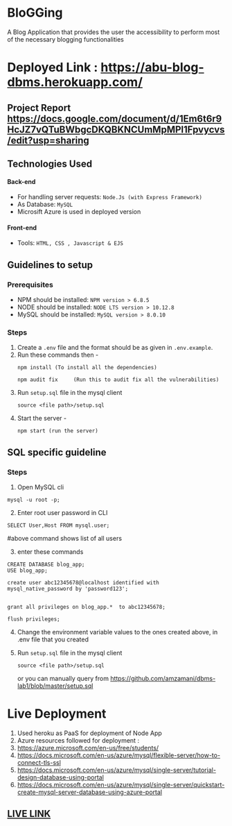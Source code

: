 # BloGGing

A Blog Application that provides the user the accessibility to perform most of the necessary blogging functionalities 

# Deployed Link : https://abu-blog-dbms.herokuapp.com/

## Project Report https://docs.google.com/document/d/1Em6t6r9HcJZ7vQTuBWbgcDKQBKNCUmMpMPl1Fpvycvs/edit?usp=sharing

## Technologies Used

#### Back-end
* For handling server requests: `Node.Js (with Express Framework)`
* As Database: `MySQL`
* Microsift Azure is used in deployed version

#### Front-end
* Tools: `HTML, CSS , Javascript & EJS`


## Guidelines to setup

### Prerequisites
* NPM should be installed: `NPM version > 6.8.5`
* NODE should be installed: `NODE LTS version > 10.12.8`
* MySQL should be installed: `MySQL version > 8.0.10`


### Steps
1. Create a `.env` file and the format should be as given in `.env.example`.
2. Run these commands then - 
    ```
    npm install (To install all the dependencies)
    
    npm audit fix     (Run this to audit fix all the vulnerabilities)
    ```
3. Run `setup.sql` file in the mysql client
    ```
    source <file path>/setup.sql
    ```
4. Start the server - 
    ```
    npm start (run the server)
   ```



## SQL specific guideline

### Steps
1. Open MySQL cli

```
mysql -u root -p;
```

2. Enter root user password in CLI

```
SELECT User,Host FROM mysql.user; 
```

#above command shows list of all users

3. enter these commands

```
CREATE DATABASE blog_app;
USE blog_app;

create user abc12345678@localhost identified with mysql_native_password by 'password123';


grant all privileges on blog_app.*  to abc12345678;

flush privileges;
```
4. Change the environment variable values to the ones created above, in .env file that you created

5. Run `setup.sql` file in the mysql client
    ```
    source <file path>/setup.sql
    ```
    or  you can manually query from 
    https://github.com/amzamani/dbms-lab1/blob/master/setup.sql


# Live Deployment
1. Used heroku as PaaS for deployment of Node App
2. Azure resources followed for deployment :
3. https://azure.microsoft.com/en-us/free/students/
4. https://docs.microsoft.com/en-us/azure/mysql/flexible-server/how-to-connect-tls-ssl
5. https://docs.microsoft.com/en-us/azure/mysql/single-server/tutorial-design-database-using-portal
6. https://docs.microsoft.com/en-us/azure/mysql/single-server/quickstart-create-mysql-server-database-using-azure-portal



## [LIVE LINK](https://abu-blog-dbms.herokuapp.com/)
  




